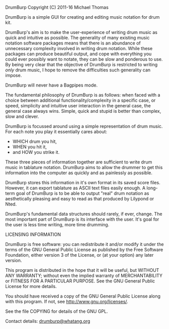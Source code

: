 DrumBurp Copyright (C) 2011-16 Michael Thomas

DrumBurp is a simple GUI for creating and editing music notation for drum kit.

DrumBurp's aim is to make the user-experience of writing drum music as quick
and intuitive as possible. The generality of many existing music notation
software packages means that there is an abundance of unnecessary complexity
involved in writing drum notation. While these packages can produce beautiful
output, and cope with everything you could ever possibly want to notate, they
can be slow and ponderous to use. By being very clear that the objective of
DrumBurp is restricted to writing *only* drum music, I hope to remove the
difficulties such generality can impose. 

DrumBurp will never have a Bagpipes mode. 

The fundamental philosophy of DrumBurp is as follows: when faced with a choice
between additional functionality/complexity in a specific case, or speed,
simplicity and intuitive user interaction in the general case, the general case
always wins. Simple, quick and stupid is better than complex, slow and clever.

DrumBurp is focussed around using a simple representation of drum music. For
each note you play it essentially cares about:
 - WHICH drum you hit,
 - WHEN you hit it,
 - and HOW you strike it.
 
These three pieces of information together are sufficient to write drum music
in tablature notation. DrumBurp aims to allow the drummer to get this
information into the computer as quickly and as painlessly as possible.

DrumBurp stores this information in it's own format in its saved score files.
However, it can export tablature as ASCII text files easily enough. A long-term
goal of DrumBurp is to be able to output "real" drum notation as aesthetically
pleasing and easy to read as that produced by Lilypond or Nted.

DrumBurp's fundamental data structures should rarely, if ever, change. The most
important part of DrumBurp is its interface with the user. It's goal for the
user is less time writing, more time drumming.

LICENSING INFORMATION

DrumBurp is free software: you can redistribute it and/or modify
it under the terms of the GNU General Public License as published by
the Free Software Foundation, either version 3 of the License, or
(at your option) any later version.

This program is distributed in the hope that it will be useful,
but WITHOUT ANY WARRANTY; without even the implied warranty of
MERCHANTABILITY or FITNESS FOR A PARTICULAR PURPOSE.  See the
GNU General Public License for more details.

You should have received a copy of the GNU General Public License
along with this program.  If not, see <http://www.gnu.org/licenses/>.

See the file COPYING for details of the GNU GPL.

Contact details: drumburp@whatang.org